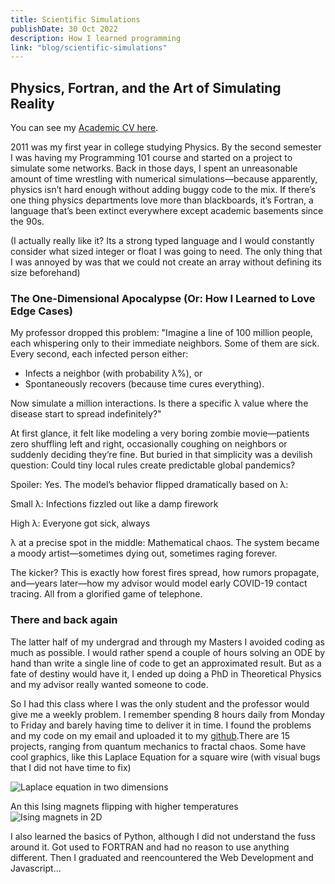 ```yaml
---
title: Scientific Simulations
publishDate: 30 Oct 2022
description: How I learned programming
link: "blog/scientific-simulations"
---
```


## Physics, Fortran, and the Art of Simulating Reality

You can see my [Academic CV here]( http://lattes.cnpq.br/1396315577832154).

2011 was my first year in college studying Physics. By the second semester I was having my Programming 101 course and started on a project to simulate some networks. Back in those days, I spent an unreasonable amount of time wrestling with numerical simulations—because apparently, physics isn’t hard enough without adding buggy code to the mix. If there’s one thing physics departments love more than blackboards, it’s Fortran, a language that’s been extinct everywhere except academic basements since the 90s.

(I actually really like it? Its a strong typed language and I would constantly consider what sized integer or float I was going to need. The only thing that I was annoyed by was that we could not create an array without defining its size beforehand)

### The One-Dimensional Apocalypse (Or: How I Learned to Love Edge Cases)

My professor dropped this problem: "Imagine a line of 100 million people, each whispering only to their immediate neighbors. Some of them are sick. Every second, each infected person either:

- Infects a neighbor (with probability λ%), or
- Spontaneously recovers (because time cures everything).

Now simulate a million interactions. Is there a specific λ value where the disease start to spread indefinitely?"

At first glance, it felt like modeling a very boring zombie movie—patients zero shuffling left and right, occasionally coughing on neighbors or suddenly deciding they’re fine. But buried in that simplicity was a devilish question: Could tiny local rules create predictable global pandemics?

Spoiler: Yes. The model’s behavior flipped dramatically based on λ:

Small λ: Infections fizzled out like a damp firework

High λ: Everyone got sick, always

λ at a precise spot in the middle: Mathematical chaos. The system became a moody artist—sometimes dying out, sometimes raging forever.

The kicker? This is exactly how forest fires spread, how rumors propagate, and—years later—how my advisor would model early COVID-19 contact tracing. All from a glorified game of telephone.

### There and back again

The latter half of my undergrad and through my Masters I avoided coding as much as possible. I would rather spend a couple of hours solving an ODE by hand than write a single line of code to get an approximated result. But as a fate of destiny would have it, I ended up doing a PhD in Theoretical Physics and my advisor really wanted someone to code.

So I had this class where I was the only student and the professor would give me a weekly problem. I remember spending 8 hours daily from Monday to Friday and barely having time to deliver it in time. I found the problems and my code on my email and uploaded it to my [github](https://github.com/rafaelcacilhas/scientific_simulations).There are 15 projects, ranging from quantum mechanics to fractal chaos. Some have cool graphics, like this Laplace Equation for a square wire (with visual bugs that I did not have time to fix)

![Laplace equation in two dimensions](/assets/blog/scientific/laplace.png)

An this Ising magnets flipping with higher temperatures
![Ising magnets in 2D](/assets/blog/scientific/ising.png)

I also learned the basics of Python, although I did not understand the fuss around it. Got used to FORTRAN and had no reason to use anything different. Then I graduated and reencountered the Web Development and Javascript...
